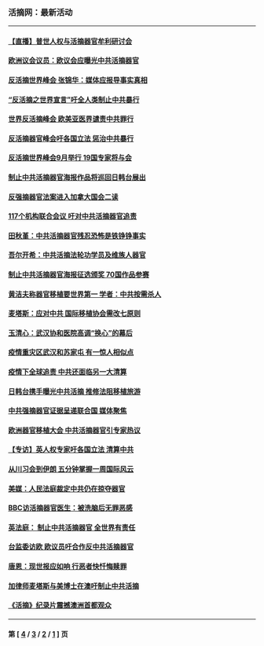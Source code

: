 ### 活摘网：最新活动
---
#### [【直播】普世人权与活摘器官牟利研讨会](../../pages/nf5883/n13425146.md?03100430) 
#### [欧洲议会议员：欧议会应曝光中共活摘器官](../../pages/nf5883/n13336571.md?03100430) 
#### [反活摘世界峰会 张锦华：媒体应报导事实真相](../../pages/nf5883/n13278502.md?03100430) 
#### [“反活摘之世界宣言”吁全人类制止中共暴行](../../pages/nf5883/n13259730.md?03100430) 
#### [世界反活摘峰会 欧美亚医界谴责中共罪行](../../pages/nf5883/n13253550.md?03100430) 
#### [反活摘器官峰会吁各国立法 惩治中共暴行](../../pages/nf5883/n13245052.md?03100430) 
#### [反活摘世界峰会9月举行 19国专家将与会](../../pages/nf5883/n13201492.md?03100430) 
#### [制止中共活摘器官海报作品将巡回日韩台展出](../../pages/nf5883/n13177791.md?03100430) 
#### [反强摘器官法案进入加拿大国会二读](../../pages/nf5883/n13033450.md?03100430) 
#### [117个机构联合会议 吁对中共活摘器官追责](../../pages/nf5883/n12775087.md?03100430) 
#### [田秋堇：中共活摘器官残忍恐怖是铁铮铮事实](../../pages/nf5883/n12702148.md?03100430) 
#### [吾尔开希：中共活摘法轮功学员及维族人器官](../../pages/nf5883/n12693197.md?03100430) 
#### [制止中共活摘器官海报征选颁奖 70国作品参赛](../../pages/nf5883/n12692050.md?03100430) 
#### [黄洁夫称器官移植要世界第一 学者：中共按需杀人](../../pages/nf5883/n12572329.md?03100430) 
#### [麦塔斯：应对中共 国际移植协会需改七原则](../../pages/nf5883/n12514711.md?03100430) 
#### [玉清心：武汉协和医院高调“换心”的幕后](../../pages/nf5883/n12298730.md?03100430) 
#### [疫情重灾区武汉和苏家屯 有一惊人相似点](../../pages/nf5883/n12150824.md?03100430) 
#### [疫情下全球追责 中共还面临另一大清算](../../pages/nf5883/n12070397.md?03100430) 
#### [日韩台携手曝光中共活摘 推修法阻移植旅游](../../pages/nf5883/n11712046.md?03100430) 
#### [中共强摘器官证据呈递联合国 媒体聚焦](../../pages/nf5883/n11546426.md?03100430) 
#### [欧洲器官移植大会 中共活摘器官引专家热议](../../pages/nf5883/n11539095.md?03100430) 
#### [【专访】英人权专家吁各国立法 清算中共](../../pages/nf5883/n11367315.md?03100430) 
#### [从川习会到伊朗 五分钟掌握一周国际风云](../../pages/nf5883/n11338520.md?03100430) 
#### [美媒：人民法庭裁定中共仍在掠夺器官](../../pages/nf5883/n11334897.md?03100430) 
#### [BBC访活摘器官医生：被洗脑后无罪恶感](../../pages/nf5883/n11335935.md?03100430) 
#### [英法庭： 制止中共活摘器官 全世界有责任](../../pages/nf5883/n11330691.md?03100430) 
#### [台监委访欧 欧议员吁合作反中共活摘器官](../../pages/nf5883/n11109190.md?03100430) 
#### [唐恩：现世报应如响 行恶者快忏悔赎罪](../../pages/nf5883/n11104016.md?03100430) 
#### [加律师麦塔斯与美博士在澳吁制止中共活摘](../../pages/nf5883/n10724764.md?03100430) 
#### [《活摘》纪录片震撼澳洲首都观众](../../pages/nf5883/n10722747.md?03100430) 

---
#### 第 [ [4](./4.md?03100430) / [3](./3.md?03100430) / [2](./2.md?03100430) / [1](./1.md?03100430) ] 页
